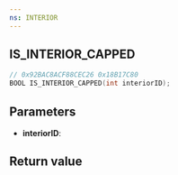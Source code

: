 ```yaml
---
ns: INTERIOR
---
```

## IS_INTERIOR_CAPPED

```c
// 0x92BAC8ACF88CEC26 0x18B17C80
BOOL IS_INTERIOR_CAPPED(int interiorID);
```


## Parameters
* **interiorID**: 

## Return value
